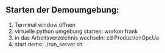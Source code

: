 
Starten der Demoumgebung:
--------------------------------------------
1. Terminal window öffnen
2. virtuelle python umgebung starten:
	workon frank
3. in das Arbeitsverzeichnis wechseln:
	cd ProductionOpcUa
4. start demo:
	./run_server.sh